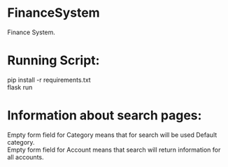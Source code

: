 # FinanceSystem
Finance System.
# Running Script:
pip install -r requirements.txt\
flask run
# Information about search pages:
Empty form field for Category means that for search will be used Default category. \
Empty form field for Account means that search will return information for all accounts.